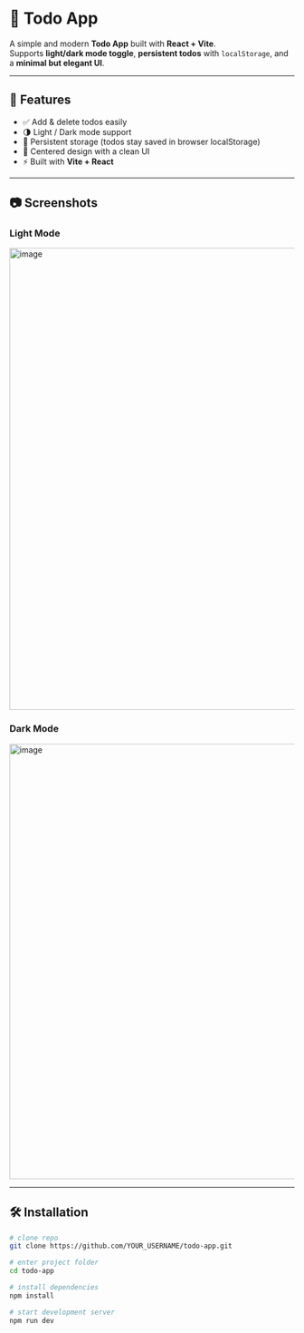 # 📝 Todo App

A simple and modern **Todo App** built with **React + Vite**.  
Supports **light/dark mode toggle**, **persistent todos** with `localStorage`, and a **minimal but elegant UI**.

---

## 🚀 Features
- ✅ Add & delete todos easily
- 🌗 Light / Dark mode support
- 💾 Persistent storage (todos stay saved in browser localStorage)
- 🎨 Centered design with a clean UI
- ⚡ Built with **Vite + React**

---

## 📷 Screenshots

### Light Mode
<img width="1701" height="815" alt="image" src="https://github.com/user-attachments/assets/fb314080-e019-48f2-a317-dde69933aa70" />


### Dark Mode
<img width="1822" height="768" alt="image" src="https://github.com/user-attachments/assets/a9096c77-25ad-43cb-af69-0d26519e83e2" />


---

## 🛠️ Installation

```bash
# clone repo
git clone https://github.com/YOUR_USERNAME/todo-app.git

# enter project folder
cd todo-app

# install dependencies
npm install

# start development server
npm run dev
